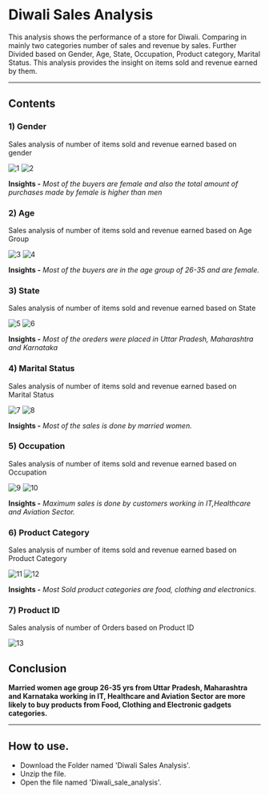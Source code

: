 # Diwali Sales Analysis
This analysis shows the performance of a store for Diwali. Comparing in mainly two categories number of sales and revenue by sales. Further Divided based on Gender, Age, State, Occupation, Product category, Marital Status. This analysis provides the insight on items sold and revenue earned by them.

--------

## Contents

### 1) Gender
Sales analysis of number of items sold and revenue earned based on gender

![1](https://github.com/user-attachments/assets/fb4a5363-6b1b-442c-8b85-b619faab4c3f)
![2](https://github.com/user-attachments/assets/060e6bc7-2078-4b01-9aad-cb86ccdb12f6)

**Insights -** *Most of the buyers are female and also the total amount of purchases made by female is higher than men*

### 2) Age
Sales analysis of number of items sold and revenue earned based on Age Group

![3](https://github.com/user-attachments/assets/47e10588-37be-4a37-89db-fddd296dadc0)
![4](https://github.com/user-attachments/assets/36eea7be-81f0-4443-a5ad-57e92d8b0f64)

**Insights -** *Most of the buyers are in the age group of 26-35 and are female.*

### 3) State
Sales analysis of number of items sold and revenue earned based on State

![5](https://github.com/user-attachments/assets/674538d4-2fe9-493e-ba1f-3aa23ba2e1c3)
![6](https://github.com/user-attachments/assets/d37222cf-b26b-4832-8720-89e28ece938b)

**Insights -** *Most of the oreders were placed in Uttar Pradesh, Maharashtra and Karnataka*

### 4) Marital Status
Sales analysis of number of items sold and revenue earned based on Marital Status

![7](https://github.com/user-attachments/assets/5fa3326d-aeff-48a8-800d-6758b1baa0b0)
![8](https://github.com/user-attachments/assets/68a0067c-ab9d-4e40-b2b0-0341cc61f5b2)

**Insights -** *Most of the sales is done by married women.*

### 5) Occupation
Sales analysis of number of items sold and revenue earned based on Occupation

![9](https://github.com/user-attachments/assets/d6705421-7def-4baa-88cf-f4cf2e109b81)
![10](https://github.com/user-attachments/assets/cb35b80f-cb45-4976-be8a-2d048a4234e2)

**Insights -** *Maximum sales is done by customers working in IT,Healthcare and Aviation Sector.*

### 6) Product Category
Sales analysis of number of items sold and revenue earned based on Product Category

![11](https://github.com/user-attachments/assets/7e21822e-2044-4e24-8bc2-41e43a4bb086)
![12](https://github.com/user-attachments/assets/443d3030-1cdb-48bf-b51d-e9c020c4f5f3)

**Insights -** *Most Sold product categories are food, clothing and electronics.*

### 7) Product ID
Sales analysis of number of Orders based on Product ID

![13](https://github.com/user-attachments/assets/f5870eb2-1a9f-4ad5-b3af-0a9e6e8ca43c)

## Conclusion
**Married women age group 26-35 yrs from Uttar Pradesh, Maharashtra and Karnataka working in IT, Healthcare and Aviation Sector are more likely to buy products from Food, Clothing and Electronic gadgets categories.**

-----

## How to use.
- Download the Folder named 'Diwali Sales Analysis'.
- Unzip the file.
- Open the file named 'Diwali_sale_analysis'.
